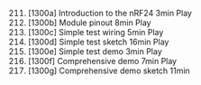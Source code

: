 211. [1300a] Introduction to the nRF24
     3min
     Play
212. [1300b] Module pinout
     8min
     Play
213. [1300c] Simple test wiring
     5min
     Play
214. [1300d] Simple test sketch
     16min
     Play
215. [1300e] Simple test demo
     3min
     Play
216. [1300f] Comprehensive demo
     7min
     Play
217. [1300g] Comprehensive demo sketch
     11min
